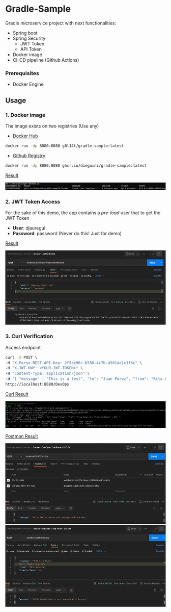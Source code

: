 # Gradle-Sample

Gradle microservice project with next functionalities:

- Spring boot
- Spring Security
  - JWT Token
  - API Token
- Docker image
- CI-CD pipeline (Github Actions)
 
### Prerequisites

- Docker Engine

## Usage

### 1. Docker image

The image exists on two registries (Use any)

- [Docker Hub](https://hub.docker.com/repository/docker/g0l14t/gradle-sample/general)

```sh
docker run -dp 8080:8080 g0l14t/gradle-sample:latest
```

- [Github Registry](https://github.com/dieguini/Gradle-Sample/pkgs/container/gradle-sample/82199633?tag=latest)

```sh
docker run -dp 8080:8080 ghcr.io/dieguini/gradle-sample:latest
```

<ins>Result</ins>

![docker-result](assets/docker-result.png)

### 2. JWT Token Access

For the sake of this demo, the app contains a _pre-load_ user that to get the JWT Token

- **User**: djauregui
- **Password**: password (Never do this! Just for demo)

<ins>Result</ins>

![jwt-result](assets/jwt-result.png)
 
### 3. Curl Verification

Access endpoint

```sh
curl -X POST \
-H "X-Parse-REST-API-Key: 2f5ae96c-b558-4c7b-a501ae1c3f6c" \
-H "X-JWT-KWY: <YOUR-JWT-TOKEN>" \
-H "Content-Type: application/json" \
-d '{ "message" : "This is a test", "to": "Juan Perez", "from": "Rita Asturia", "timeToLifeSec" : 45}' \
http://localhost:8080/DevOps
```

<ins>Curl Result</ins>

![curl-result](assets/curl-result.png)

<ins>Postman Result</ins>

![postman-result-1](assets/postman-result-1.png)
![postman-result-2](assets/postman-result-2.png)